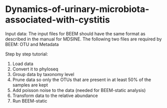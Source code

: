 # Dynamics-of-urinary-microbiota-associated-with-cystitis


Input data:
The input files for BEEM should have the same format as described in the manual for MDSINE. The following two files are required by BEEM: OTU and Metadata

Step by step tutorial:

1. Load data
2. Convert it to phyloseq
3. Group data by taxonomy level
4. Prune data so only the OTUs that are present in at least 50% of the samples are kept
5. Add poisson noise to the data (needed for BEEM-static analysis)
6. Transform data to the relative abundance
7. Run BEEM-static 
